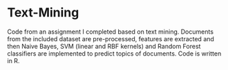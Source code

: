 # Text-Mining
Code from an assignment I completed based on text mining. Documents from the included dataset are pre-processed, features are extracted and then Naive Bayes, SVM (linear and RBF kernels) and Random Forest classifiers are implemented to predict topics of documents. Code is written in R. 
